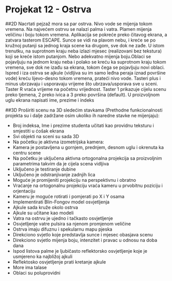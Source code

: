 # Projekat 12 - Ostrva
##2D
Nacrtati pejzaž mora sa par ostrva. Nivo vode se mijenja tokom vremena. Na najvećem ostrvu
se nalazi palma i vatra. Plamen mijenja veličinu i boju tokom vremena. Aplikacija se pokreće
preko čitavog ekrana, a zatvara tasterom ESCAPE. Sunce se vidi na plavom nebu, i kreće se
po kružnoj putanji sa jednog kraja scene ka drugom, sve dok ne zađe. U istom trenutku, na
suprotnom kraju neba izlazi mjesec (realizovani bez tekstura) koji se kreće istom putanjom.
Nebo adekvatno mijenja boju.Oblaci se pojavljuju na jednom kraju neba i polako se kreću ka
suprotnom kraju tokom vremena, sve dok ne izađu sa ekrana, tokom čega se pojavljuju novi
oblaci. Ispred i iza ostrva se ajkule (vidljiva su im samo leđna peraja iznad površine vode) kreću
lijevo-desno tokom vremena, prateći nivo vode. Tasteri plus i minus ubrzavaju i usporavaju
vrijeme što ubrzava/usporava sve u sceni. Taster R vraća vrijeme na početnu vrijednost. Taster
1 prikazuje cijelu scenu preko tjemena, 2 preko ivica a 3 preko površina (default).
U proizvoljnom uglu ekrana napisati ime, prezime i indeks

##3D
Proširiti scenu na 3D sledećim stavkama (Prethodne funkcionalnosti projekta su i dalje
zadržane osim ukoliko ih naredne stavke ne mijenjaju):
- Broj indeksa, Ime i prezime studenta učitati kao providnu teksturu i smjestiti u ćošak
ekrana
- Svi objekti na sceni su sada 3D
- Na početku je aktivna izometrijska kamera:
- Kamera je postavljena u gornjem, prednjem, desnom uglu i okrenuta ka centru
scene
- Na početku je uključena aktivna ortogonalna projekcija sa proizvoljnim
parametrima takvim da je cijela scena vidljiva
- Uključeno je testiranje dubine
- Uključeno je odstranjivanje zadnjih lica
- Moguće je promijeniti projekciju na perspektivnu i obratno
- Vraćanje na ortogonalnu projekciju vraća kameru u prvobitnu poziciju i orjentaciju
- Kameru je moguće rotirati i pomjerati po X i Y osama
- Implementirati Blin-Fongov model osvjetljenja
- Ajkule sada kruže okolo ostrva
- Ajkule su učitane kao modeli
- Vatra na ostrvu je ujedno i tačkasto osvjetljenje
- Osvjetljenje vatre pulsira sa njenom promjenom veličine
- Ostrva imaju difuznu i spekularnu mapu pjeska
- Direkciono svjetlo koje predstavlja sunce i mjesec obasjava scenu
- Direkciono svjetlo mijenja boju, intenzitet i pravac u odnosu na doba dana
- Ispod listova palme je ljubičasto reflektorsko osvjetljenje koje je usmjereno ka najbližoj
ajkuli
- Reflektosko osvjetljenje prati kretanje ajkule
- More ima talase
- Oblaci su poluprovidni
